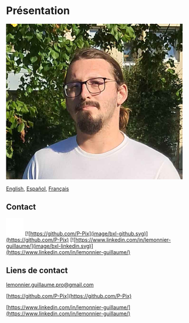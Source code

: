 # Présentation 

![Photo de profile](./image/PP.png)

[English][EN],
[Español][ES],
[Français][FR]

[EN]:lang/README.en.md
[ES]:lang/README.es.md
[FR]:lang/README.fr.md

## Contact

[![mailto:lemonnier.guillaume.pro@gmail.com](image/bxl-mail.svg)](mailto:lemonnier.guillaume.pro@gmail.com)
[![https://github.com/P-Pix](image/bxl-github.svg)](https://github.com/P-Pix)
[![https://www.linkedin.com/in/lemonnier-guillaume/](image/bxl-linkedin.svg)](https://www.linkedin.com/in/lemonnier-guillaume/)

## Liens de contact

[lemonnier.guillaume.pro@gmail.com](mailto:lemonnier.guillaume.pro@gmail.com)

[https://github.com/P-Pix](https://github.com/P-Pix)

[https://www.linkedin.com/in/lemonnier-guillaume/](https://www.linkedin.com/in/lemonnier-guillaume/)
